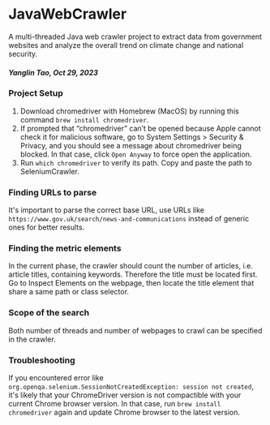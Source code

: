 # JavaWebCrawler
A multi-threaded Java web crawler project to extract data from government websites and analyze the overall trend on climate change and national security.

#### _Yanglin Tao, Oct 29, 2023_

### Project Setup
1. Download chromedriver with Homebrew (MacOS) by running this command `brew install chromedriver`. 
2. If prompted that “chromedriver” can’t be opened because Apple cannot check it for malicious software, go to System Settings > Security & Privacy, and you should see a message about chromedriver being blocked. In that case, click `Open Anyway` to force open the application.
3. Run `which chromedriver` to verify its path. Copy and paste the path to SeleniumCrawler.

### Finding URLs to parse
It's important to parse the correct base URL, use URLs like `https://www.gov.uk/search/news-and-communications` instead of generic ones for better results. 

### Finding the metric elements
In the current phase, the crawler should count the number of articles, i.e. article titles, containing keywords. Therefore the title must be located first. Go to Inspect Elements on the webpage, then locate the title element that share a same path or class selector. 

### Scope of the search
Both number of threads and number of webpages to crawl can be specified in the crawler.

### Troubleshooting
If you encountered error like `org.openqa.selenium.SessionNotCreatedException: session not created`, it's likely that your ChromeDriver version is not compactible with your current Chrome browser version. In that case, run `brew install chromedriver` again and update Chrome browser to the latest version.
